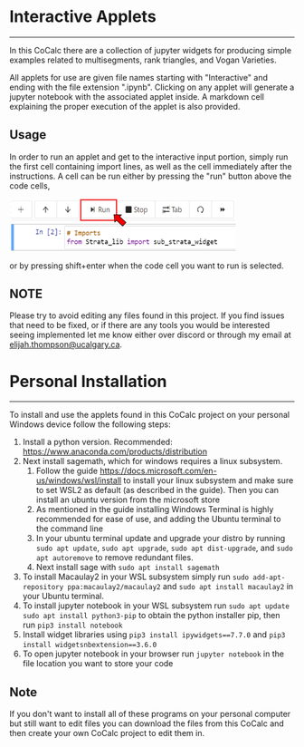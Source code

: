 # Interactive Applets
---------------------

In this CoCalc there are a collection of jupyter widgets for producing simple examples related to multisegments, rank triangles, and Vogan Varieties.

All applets for use are given file names starting with "Interactive" and ending with the file extension ".ipynb". Clicking on any applet will generate a jupyter notebook with the associated applet inside. A markdown cell explaining the proper execution of the applet is also provided. 

## Usage

In order to run an applet and get to the interactive input portion, simply run the first cell containing import lines, as well as the cell immediately after the instructions. A cell can be run either by pressing the "run" button above the code cells, 

<img src="runDiagram2.PNG" width="400">

or by pressing shift+enter when the code cell you want to run is selected.

## NOTE

Please try to avoid editing any files found in this project. If you find issues that need to be fixed, or if there are any tools you would be interested seeing implemented let me know either over discord or through my email at elijah.thompson@ucalgary.ca.


# Personal Installation
---------------------

To install and use the applets found in this CoCalc project on your personal Windows device follow the following steps:

1. Install a python version. Recommended: https://www.anaconda.com/products/distribution
2. Next install sagemath, which for windows requires a linux subsystem.
    1. Follow the guide https://docs.microsoft.com/en-us/windows/wsl/install to install your linux subsystem and make sure to set WSL2 as default (as described in the guide). Then you can install an ubuntu version from the microsoft store
    2. As mentioned in the guide installing Windows Terminal is highly recommended for ease of use, and adding the Ubuntu terminal to the command line
    3. In your ubuntu terminal update and upgrade your distro by running ```sudo apt update```, ```sudo apt upgrade```, ```sudo apt dist-upgrade```, and ```sudo apt autoremove``` to remove redundant files. 
    4. Next install sage with ```sudo apt install sagemath```
3. To install Macaulay2 in your WSL subsystem simply run ```sudo add-apt-repository ppa:macaulay2/macaulay2``` and ```sudo apt install macaulay2``` in your Ubuntu terminal.
4. To install jupyter notebook in your WSL subsystem run ```sudo apt update``` ```sudo apt install python3-pip``` to obtain the python installer pip, then run ```pip3 install notebook```
5. Install widget libraries using ```pip3 install ipywidgets==7.7.0``` and ```pip3 install widgetsnbextension==3.6.0```
6. To open jupyter notebook in your browser run ```jupyter notebook``` in the file location you want to store your code



## Note 

If you don't want to install all of these programs on your personal computer but still want to edit files you can download the files from this CoCalc and then create your own CoCalc project to edit them in.

